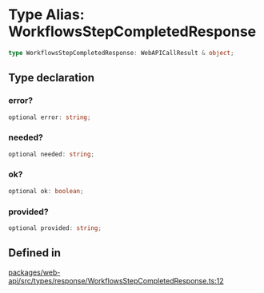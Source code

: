 # Type Alias: WorkflowsStepCompletedResponse

```ts
type WorkflowsStepCompletedResponse: WebAPICallResult & object;
```

## Type declaration

### error?

```ts
optional error: string;
```

### needed?

```ts
optional needed: string;
```

### ok?

```ts
optional ok: boolean;
```

### provided?

```ts
optional provided: string;
```

## Defined in

[packages/web-api/src/types/response/WorkflowsStepCompletedResponse.ts:12](https://github.com/slackapi/node-slack-sdk/blob/main/packages/web-api/src/types/response/WorkflowsStepCompletedResponse.ts#L12)
